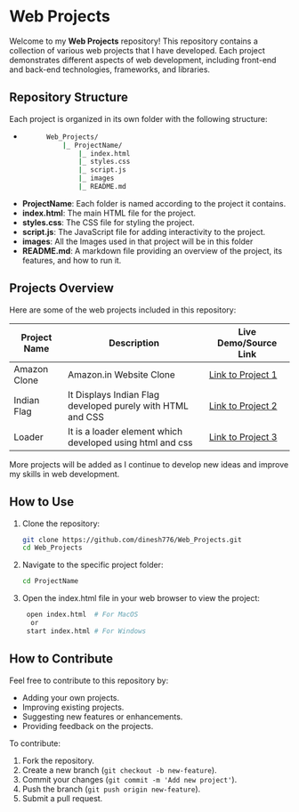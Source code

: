 # Web Projects

Welcome to my **Web Projects** repository! This repository contains a collection of various web projects that I have developed. Each project demonstrates different aspects of web development, including front-end and back-end technologies, frameworks, and libraries.

## Repository Structure

Each project is organized in its own folder with the following structure:
- ```bash
        Web_Projects/
            |_ ProjectName/
                |_ index.html
                |_ styles.css
                |_ script.js
                |_ images
                |_ README.md


- **ProjectName**: Each folder is named according to the project it contains.
- **index.html**: The main HTML file for the project.
- **styles.css**: The CSS file for styling the project.
- **script.js**: The JavaScript file for adding interactivity to the project.
- **images**: All the Images used in that project will be in this folder
- **README.md**: A markdown file providing an overview of the project, its features, and how to run it.

## Projects Overview

Here are some of the web projects included in this repository:

| Project Name | Description                                                | Live Demo/Source Link                       |
|--------------|------------------------------------------------------------|---------------------------------------------|
| Amazon Clone | Amazon.in Website Clone                                    | [Link to Project 1](Project1/)             |
| Indian Flag  | It Displays Indian Flag developed purely with HTML and CSS | [Link to Project 2](Project2/)             |
| Loader       | It is a loader element which developed using html and css  | [Link to Project 3](Project3/)             |

More projects will be added as I continue to develop new ideas and improve my skills in web development.

## How to Use

1. Clone the repository:
   ```bash
   git clone https://github.com/dinesh776/Web_Projects.git
   cd Web_Projects
2. Navigate to the specific project folder:
    ```bash
    cd ProjectName
3. Open the index.html file in your web browser to view the project:
   ```bash
    open index.html  # For MacOS
     or
    start index.html # For Windows

## How to Contribute

Feel free to contribute to this repository by:

- Adding your own projects.
- Improving existing projects.
- Suggesting new features or enhancements.
- Providing feedback on the projects.

To contribute:

1. Fork the repository.
2. Create a new branch (`git checkout -b new-feature`).
3. Commit your changes (`git commit -m 'Add new project'`).
4. Push the branch (`git push origin new-feature`).
5. Submit a pull request.